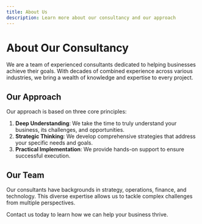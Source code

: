 ```yaml
---
title: About Us
description: Learn more about our consultancy and our approach
---
```


# About Our Consultancy

We are a team of experienced consultants dedicated to helping businesses achieve their goals. With decades of combined experience across various industries, we bring a wealth of knowledge and expertise to every project.

## Our Approach

Our approach is based on three core principles:

1. **Deep Understanding**: We take the time to truly understand your business, its challenges, and opportunities.
2. **Strategic Thinking**: We develop comprehensive strategies that address your specific needs and goals.
3. **Practical Implementation**: We provide hands-on support to ensure successful execution.

## Our Team

Our consultants have backgrounds in strategy, operations, finance, and technology. This diverse expertise allows us to tackle complex challenges from multiple perspectives.

Contact us today to learn how we can help your business thrive.
